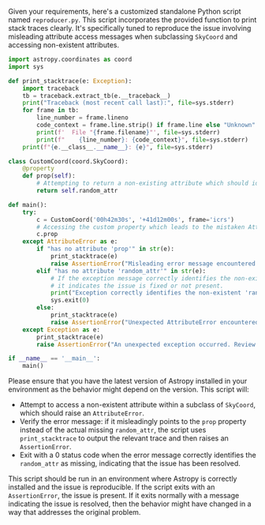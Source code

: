 Given your requirements, here's a customized standalone Python script named `reproducer.py`. This script incorporates the provided function to print stack traces clearly. It's specifically tuned to reproduce the issue involving misleading attribute access messages when subclassing `SkyCoord` and accessing non-existent attributes.

```python
import astropy.coordinates as coord
import sys

def print_stacktrace(e: Exception):
    import traceback
    tb = traceback.extract_tb(e.__traceback__)
    print("Traceback (most recent call last):", file=sys.stderr)
    for frame in tb:
        line_number = frame.lineno
        code_context = frame.line.strip() if frame.line else "Unknown"
        print(f'  File "{frame.filename}"', file=sys.stderr)
        print(f"    {line_number}: {code_context}", file=sys.stderr)
    print(f"{e.__class__.__name__}: {e}", file=sys.stderr)

class CustomCoord(coord.SkyCoord):
    @property
    def prop(self):
        # Attempting to return a non-existing attribute which should ideally raise an AttributeError.
        return self.random_attr

def main():
    try:
        c = CustomCoord('00h42m30s', '+41d12m00s', frame='icrs')
        # Accessing the custom property which leads to the mistaken AttributeError.
        c.prop
    except AttributeError as e:
        if "has no attribute 'prop'" in str(e):
            print_stacktrace(e)
            raise AssertionError("Misleading error message encountered: problem still exists.")
        elif "has no attribute 'random_attr'" in str(e):
            # If the exception message correctly identifies the non-existent 'random_attr', 
            # it indicates the issue is fixed or not present.
            print("Exception correctly identifies the non-existent 'random_attr'. Issue resolved.")
            sys.exit(0)
        else:
            print_stacktrace(e)
            raise AssertionError("Unexpected AttributeError encountered. Review stack trace for details.")
    except Exception as e:
        print_stacktrace(e)
        raise AssertionError("An unexpected exception occurred. Review stack trace for details.")

if __name__ == '__main__':
    main()
```

Please ensure that you have the latest version of Astropy installed in your environment as the behavior might depend on the version. This script will:

- Attempt to access a non-existent attribute within a subclass of `SkyCoord`, which should raise an `AttributeError`.
- Verify the error message: if it misleadingly points to the `prop` property instead of the actual missing `random_attr`, the script uses `print_stacktrace` to output the relevant trace and then raises an `AssertionError`.
- Exit with a 0 status code when the error message correctly identifies the `random_attr` as missing, indicating that the issue has been resolved.

This script should be run in an environment where Astropy is correctly installed and the issue is reproducible. If the script exits with an `AssertionError`, the issue is present. If it exits normally with a message indicating the issue is resolved, then the behavior might have changed in a way that addresses the original problem.